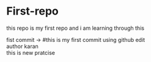 # First-repo
this repo is my first repo and i am learning through this
<br>

fist commit -> #this is my first commit using github edit 
<br>
author karan <br>
this is new pratcise